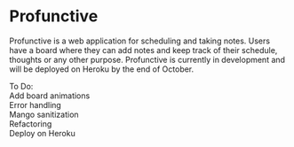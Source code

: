 # Profunctive
Profunctive is a web application for scheduling and taking notes. Users have a board where they can add notes and keep track of their schedule, thoughts or any other purpose. Profunctive is currently in development and will be deployed on Heroku by the end of October.

To Do:<br>
Add board animations<br>
Error handling<br>
Mango sanitization<br>
Refactoring<br>
Deploy on Heroku<br>
